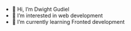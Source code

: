 - 👋 Hi, I’m Dwight Gudiel
- 👀 I’m interested in web development
-  💞️ I’m currently learning Fronted development

<!---
DwightGudiel/DwightGudiel is a ✨ special ✨ repository because its `README.md` (this file) appears on your GitHub profile.
You can click the Preview link to take a look at your changes.
--->

